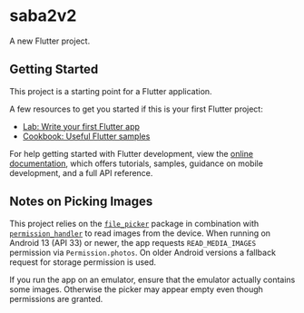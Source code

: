 # saba2v2

A new Flutter project.

## Getting Started

This project is a starting point for a Flutter application.

A few resources to get you started if this is your first Flutter project:

- [Lab: Write your first Flutter app](https://docs.flutter.dev/get-started/codelab)
- [Cookbook: Useful Flutter samples](https://docs.flutter.dev/cookbook)

For help getting started with Flutter development, view the
[online documentation](https://docs.flutter.dev/), which offers tutorials,
samples, guidance on mobile development, and a full API reference.

## Notes on Picking Images

This project relies on the [`file_picker`](https://pub.dev/packages/file_picker)
package in combination with [`permission_handler`](https://pub.dev/packages/permission_handler)
to read images from the device. When running on Android 13 (API 33) or newer,
the app requests `READ_MEDIA_IMAGES` permission via `Permission.photos`. On
older Android versions a fallback request for storage permission is used.

If you run the app on an emulator, ensure that the emulator actually contains
some images. Otherwise the picker may appear empty even though permissions are
granted.
